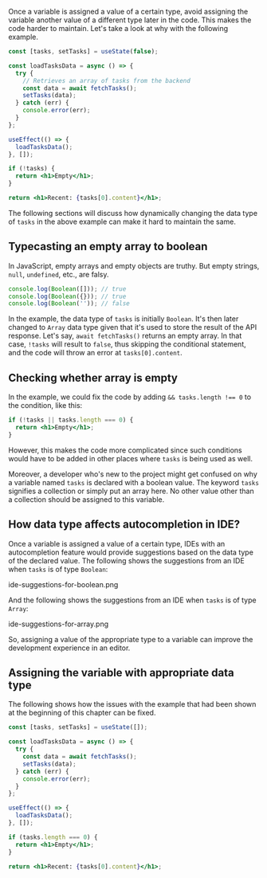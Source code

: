Once a variable is assigned a value of a certain type, avoid assigning the
variable another value of a different type later in the code. This makes the
code harder to maintain. Let's take a look at why with the following example.

```jsx
const [tasks, setTasks] = useState(false);

const loadTasksData = async () => {
  try {
    // Retrieves an array of tasks from the backend
    const data = await fetchTasks();
    setTasks(data);
  } catch (err) {
    console.error(err);
  }
};

useEffect(() => {
  loadTasksData();
}, []);

if (!tasks) {
  return <h1>Empty</h1>;
}

return <h1>Recent: {tasks[0].content}</h1>;
```

The following sections will discuss how dynamically changing the data type of
`tasks` in the above example can make it hard to maintain the same.

## Typecasting an empty array to boolean

In JavaScript, empty arrays and empty objects are truthy. But empty strings,
`null`, `undefined`, etc., are falsy.

```jsx
console.log(Boolean([])); // true
console.log(Boolean({})); // true
console.log(Boolean('')); // false
```

In the example, the data type of `tasks` is initially `Boolean`. It's then later
changed to `Array` data type given that it's used to store the result of the API
response. Let's say, `await fetchTasks()` returns an empty array. In that case,
`!tasks` will result to `false`, thus skipping the conditional statement, and
the code will throw an error at `tasks[0].content`.

## Checking whether array is empty

In the example, we could fix the code by adding `&& tasks.length !== 0` to the
condition, like this:

```jsx
if (!tasks || tasks.length === 0) {
  return <h1>Empty</h1>;
}
```

However, this makes the code more complicated since such conditions would have
to be added in other places where `tasks` is being used as well.

Moreover, a developer who's new to the project might get confused on why a
variable named `tasks` is declared with a boolean value. The keyword `tasks`
signifies a collection or simply put an array here. No other value other than a
collection should be assigned to this variable.

## How data type affects autocompletion in IDE?

Once a variable is assigned a value of a certain type, IDEs with an
autocompletion feature would provide suggestions based on the data type of the
declared value. The following shows the suggestions from an IDE when `tasks` is
of type `Boolean`:

<image>ide-suggestions-for-boolean.png</image>

And the following shows the suggestions from an IDE when `tasks` is of type
`Array`:

<image>ide-suggestions-for-array.png</image>

So, assigning a value of the appropriate type to a variable can improve the
development experience in an editor.

## Assigning the variable with appropriate data type

The following shows how the issues with the example that had been shown at the
beginning of this chapter can be fixed.

```jsx
const [tasks, setTasks] = useState([]);

const loadTasksData = async () => {
  try {
    const data = await fetchTasks();
    setTasks(data);
  } catch (err) {
    console.error(err);
  }
};

useEffect(() => {
  loadTasksData();
}, []);

if (tasks.length === 0) {
  return <h1>Empty</h1>;
}

return <h1>Recent: {tasks[0].content}</h1>;
```
